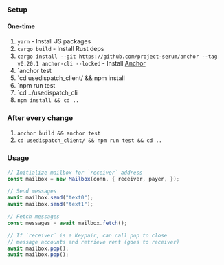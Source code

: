 ### Setup

#### One-time

1. `yarn` - Install JS packages
1. `cargo build` - Install Rust deps
1. `cargo install --git https://github.com/project-serum/anchor --tag v0.20.1 anchor-cli --locked` - Install [Anchor](https://project-serum.github.io/anchor/getting-started/installation.html#build-from-source-for-other-operating-systems)
1. `anchor test
1. `cd usedispatch_client/ && npm install
1. `npm run test
1. `cd ../usedispatch_cli
1. `npm install && cd ..`

### After every change

1. `anchor build && anchor test`
1. `cd usedispatch_client/ && npm run test && cd ..`

### Usage

```ts
// Initialize mailbox for `receiver` address
const mailbox = new Mailbox(conn, { receiver, payer, });

// Send messages
await mailbox.send("text0");
await mailbox.send("text1");

// Fetch messages
const messages = await mailbox.fetch();

// If `receiver` is a Keypair, can call pop to close
// message accounts and retrieve rent (goes to receiver)
await mailbox.pop();
await mailbox.pop();
```
